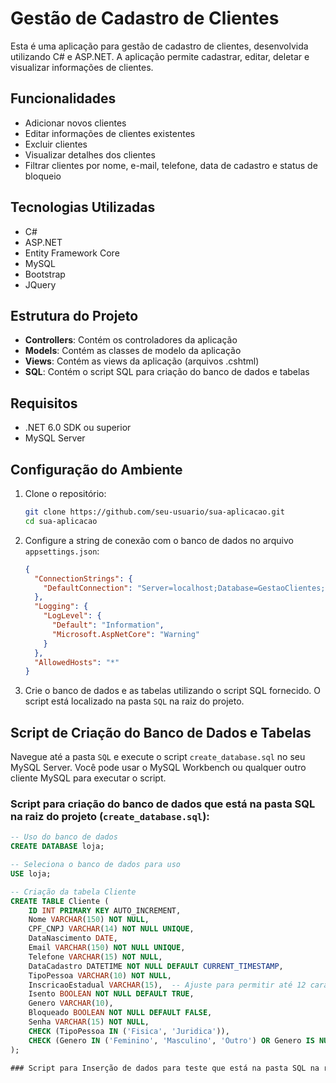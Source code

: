 # Gestão de Cadastro de Clientes

Esta é uma aplicação para gestão de cadastro de clientes, desenvolvida utilizando C# e ASP.NET. A aplicação permite cadastrar, editar, deletar e visualizar informações de clientes.

## Funcionalidades

- Adicionar novos clientes
- Editar informações de clientes existentes
- Excluir clientes
- Visualizar detalhes dos clientes
- Filtrar clientes por nome, e-mail, telefone, data de cadastro e status de bloqueio

## Tecnologias Utilizadas

- C#
- ASP.NET
- Entity Framework Core
- MySQL
- Bootstrap
- JQuery

## Estrutura do Projeto

- **Controllers**: Contém os controladores da aplicação
- **Models**: Contém as classes de modelo da aplicação
- **Views**: Contém as views da aplicação (arquivos .cshtml)
- **SQL**: Contém o script SQL para criação do banco de dados e tabelas

## Requisitos

- .NET 6.0 SDK ou superior
- MySQL Server

## Configuração do Ambiente

1. Clone o repositório:
    ```bash
    git clone https://github.com/seu-usuario/sua-aplicacao.git
    cd sua-aplicacao
    ```

2. Configure a string de conexão com o banco de dados no arquivo `appsettings.json`:
    ```json
    {
      "ConnectionStrings": {
        "DefaultConnection": "Server=localhost;Database=GestaoClientes;User Id=root;Password=sua-senha;"
      },
      "Logging": {
        "LogLevel": {
          "Default": "Information",
          "Microsoft.AspNetCore": "Warning"
        }
      },
      "AllowedHosts": "*"
    }
    ```

3. Crie o banco de dados e as tabelas utilizando o script SQL fornecido. O script está localizado na pasta `SQL` na raiz do projeto.

## Script de Criação do Banco de Dados e Tabelas

Navegue até a pasta `SQL` e execute o script `create_database.sql` no seu MySQL Server. Você pode usar o MySQL Workbench ou qualquer outro cliente MySQL para executar o script.

### Script para criação do banco de dados que está na pasta SQL na raiz do projeto (`create_database.sql`):

```sql
-- Uso do banco de dados
CREATE DATABASE loja;

-- Seleciona o banco de dados para uso
USE loja;

-- Criação da tabela Cliente
CREATE TABLE Cliente (
    ID INT PRIMARY KEY AUTO_INCREMENT,
    Nome VARCHAR(150) NOT NULL,
    CPF_CNPJ VARCHAR(14) NOT NULL UNIQUE,
    DataNascimento DATE,
    Email VARCHAR(150) NOT NULL UNIQUE,
    Telefone VARCHAR(15) NOT NULL,
    DataCadastro DATETIME NOT NULL DEFAULT CURRENT_TIMESTAMP,
    TipoPessoa VARCHAR(10) NOT NULL,
    InscricaoEstadual VARCHAR(15),  -- Ajuste para permitir até 12 caracteres
    Isento BOOLEAN NOT NULL DEFAULT TRUE,
    Genero VARCHAR(10),
    Bloqueado BOOLEAN NOT NULL DEFAULT FALSE,
    Senha VARCHAR(15) NOT NULL,
    CHECK (TipoPessoa IN ('Fisica', 'Juridica')),
    CHECK (Genero IN ('Feminino', 'Masculino', 'Outro') OR Genero IS NULL)
);

### Script para Inserção de dados para teste que está na pasta SQL na raiz do projeto (`INSERT de dados ficticios para testes`):

